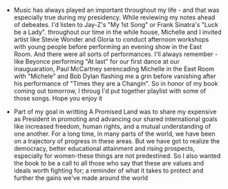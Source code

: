 - Music has always played an important throughout my life - and that was especially true during my presidency.
While reviewing my notes ahead of debeates. I'd listen to Jay-Z's "My 1st Song" or Frank Sinatra's "Luck be a Lady". throughout our time in the while house, Michelle and I invited artist like Stevie Wonder and Gloria to conduct afternoon workshops with young people before performing an evening show in the East Room. And there were all sorts of performances. I'll  always remember - like Beyonce performing "At last" for our first dance at our inauguaration, Paul McCartney serencading Michelle in the East Room with "Michele" and Bob Dylan flashing me a grin before vanishing after his performance of "Times they are a Changin". So in honor of my book coming out tomorrow, I throug I'd put together playlist with some of those songs. Hope you enjoy it

- Part of my goal in writting A Promised Land was to share my expensive as President in promoting and advancing our shared international goals like increased freedom, human rights, and a mutual understanding of one another. For a long time, in many parts of the world, we have been on a trajectory of progress in these areas. But we have got to realize the democracy, better educational attainment and rising prospects, especially for women-these things are not predestined. So I also wanted the book to be a call to all those who say that these are values and ideals worth fighting for; a reminder of what it takes to protect and further the gains we've made around the world